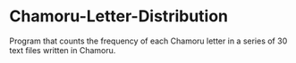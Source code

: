 # Chamoru-Letter-Distribution
Program that counts the frequency of each Chamoru letter in a series of 30 text files written in Chamoru.
